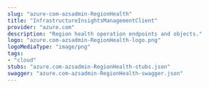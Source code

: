 ```yaml
---
slug: "azure-com-azsadmin-RegionHealth"
title: "InfrastructureInsightsManagementClient"
provider: "azure.com"
description: "Region health operation endpoints and objects."
logo: "azure.com-azsadmin-RegionHealth-logo.png"
logoMediaType: "image/png"
tags:
- "cloud"
stubs: "azure.com-azsadmin-RegionHealth-stubs.json"
swagger: "azure.com-azsadmin-RegionHealth-swagger.json"
---
```

